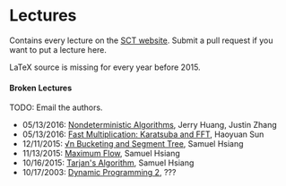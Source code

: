 # Lectures

Contains every lecture on the [SCT website](https://activities.tjhsst.edu/sct/).
Submit a pull request if you want to put a lecture here.

LaTeX source is missing for every year before 2015.

#### Broken Lectures
TODO: Email the authors.
- 05/13/2016: [Nondeterministic Algorithms](https://activities.tjhsst.edu/sct/lectures/1516/SCT_Nondeterministic_Algorithms.pdf), Jerry Huang, Justin Zhang
- 05/13/2016: [Fast Multiplication: Karatsuba and FFT](https://activities.tjhsst.edu/sct/lectures/1516/SCT_Polynomial.pdf), Haoyuan Sun
- 12/11/2015: [√n Bucketing and Segment Tree](https://activities.tjhsst.edu/sct/lectures/1516/SCT_Segment_Tree.pdf), Samuel Hsiang
- 11/13/2015: [Maximum Flow](https://activities.tjhsst.edu/sct/lectures/1516/SCT_Maximum_Flow.pdf), Samuel Hsiang
- 10/16/2015: [Tarjan's Algorithm](https://activities.tjhsst.edu/sct/lectures/1516/SCT_Tarjans_Algorithm.pdf), Samuel Hsiang
- 10/17/2003: [Dynamic Programming 2](https://activities.tjhsst.edu/sct/lectures/0304/dp2.pdf), ???

